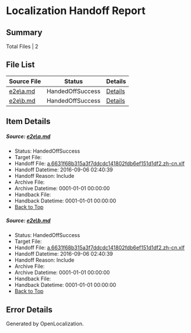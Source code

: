# <a name='report-top'></a> Localization Handoff Report

## Summary
 Total Files | 2

## File List
 Source File | Status | Details 
 ----------- | ------ | ------- 
 [e2e\a.md](https://github.com/OpenLocalizationTestOrg/ol-test0/blob/21c5198ef5c1bc9e4a0956fa570dc88280f711fd/e2e/a.md) | HandedOffSuccess | [Details](#875edf6e5df499f3030b24165478f4698e997c391)
 [e2e\b.md](https://github.com/OpenLocalizationTestOrg/ol-test0/blob/21c5198ef5c1bc9e4a0956fa570dc88280f711fd/e2e/b.md) | HandedOffSuccess | [Details](#875edf6e5df499f3030b24165478f4698e997c392)

## Item Details
##### <a name='875edf6e5df499f3030b24165478f4698e997c391'></a> Source: [e2e\a.md](https://github.com/OpenLocalizationTestOrg/ol-test0/blob/21c5198ef5c1bc9e4a0956fa570dc88280f711fd/e2e/a.md)
* Status: HandedOffSuccess
* Target File: 
* Handoff File: [a.6631f68b315a3f7ddcdc141802fdb6ef151d1df2.zh-cn.xlf](https://github.com/OpenLocalizationTestOrg/ol-test0-handoff/blob/294b7cba4101fc4e6cedb63b0ecf1dba77c8688b/ol-handoff/OpenLocalizationTestOrg/ol-test0-zhcn/ci/ht/a.6631f68b315a3f7ddcdc141802fdb6ef151d1df2.zh-cn.xlf)
* Handoff Datetime: 2016-09-06 02:40:39
* Handoff Reason: Include
* Archive File: 
* Archive Datetime: 0001-01-01 00:00:00
* Handback File: 
* Handback Datetime: 0001-01-01 00:00:00
* [Back to Top](#report-top)

##### <a name='875edf6e5df499f3030b24165478f4698e997c392'></a> Source: [e2e\b.md](https://github.com/OpenLocalizationTestOrg/ol-test0/blob/21c5198ef5c1bc9e4a0956fa570dc88280f711fd/e2e/b.md)
* Status: HandedOffSuccess
* Target File: 
* Handoff File: [a.6631f68b315a3f7ddcdc141802fdb6ef151d1df2.zh-cn.xlf](https://github.com/OpenLocalizationTestOrg/ol-test0-handoff/blob/294b7cba4101fc4e6cedb63b0ecf1dba77c8688b/ol-handoff/OpenLocalizationTestOrg/ol-test0-zhcn/ci/ht/a.6631f68b315a3f7ddcdc141802fdb6ef151d1df2.zh-cn.xlf)
* Handoff Datetime: 2016-09-06 02:40:39
* Handoff Reason: Include
* Archive File: 
* Archive Datetime: 0001-01-01 00:00:00
* Handback File: 
* Handback Datetime: 0001-01-01 00:00:00
* [Back to Top](#report-top)


## Error Details

Generated by OpenLocalization.
